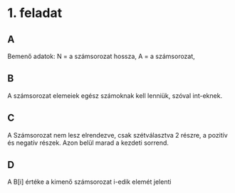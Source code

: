 # 1. feladat

## A
Bemenő adatok:
N = a számsorozat hossza,
A = a számsorozat, 

## B
A számsorozat elemeiek egész számoknak kell lenniük, szóval int-eknek.

## C
A Számsorozat nem lesz elrendezve, csak szétválasztva 2 részre, a pozitív és negatív részek. Azon belül marad a kezdeti sorrend.

## D
A B[i] értéke a kimenő számsorozat i-edik elemét jelenti
